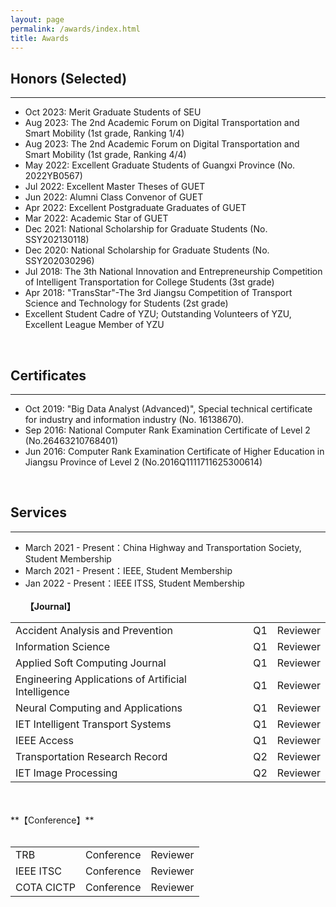 ```yaml
---
layout: page
permalink: /awards/index.html
title: Awards
---
```


## Honors (Selected)
---
- Oct 2023:    Merit Graduate Students of SEU
- Aug 2023:   The 2nd Academic Forum on Digital Transportation and Smart Mobility (1st grade, Ranking 1/4)
- Aug 2023:   The 2nd Academic Forum on Digital Transportation and Smart Mobility (1st grade, Ranking 4/4)
- May 2022:  Excellent Graduate Students of Guangxi Province (No. 2022YB0567)
- Jul 2022:     Excellent Master Theses of GUET
- Jun 2022:    Alumni Class Convenor of GUET
- Apr 2022:   Excellent Postgraduate Graduates of GUET
- Mar 2022:   Academic Star of GUET
- Dec 2021:   National Scholarship for Graduate Students (No. SSY202130118)
- Dec 2020:   National Scholarship for Graduate Students (No. SSY202030296)
- Jul 2018:     The 3th National Innovation and Entrepreneurship Competition of Intelligent Transportation for College Students (3st grade)
- Apr 2018:   "TransStar"-The 3rd Jiangsu Competition of Transport Science and Technology for Students (2st grade)
- Excellent Student Cadre of YZU; Outstanding Volunteers of YZU, Excellent League Member of YZU 

<br>

## Certificates
---
- Oct 2019:  "Big Data Analyst (Advanced)", Special technical certificate for industry and information industry (No. 16138670).
- Sep 2016:  National Computer Rank Examination Certificate of Level 2 (No.26463210768401)
- Jun 2016:  Computer Rank Examination Certificate of Higher Education in Jiangsu Province of Level 2 (No.2016Q1111711625300614)

<br>

## Services
---
- March 2021 - Present：China Highway and Transportation Society, Student Membership
- March 2021 - Present：IEEE, Student Membership
- Jan 2022 - Present：IEEE ITSS, Student Membership
<br><br>
**【Journal】**<br>
<table>
  <tr>
    <td>Accident Analysis and Prevention</td>
    <td>   Q1   </td>
    <td>Reviewer</td>
  </tr>
  <tr>
    <td>Information Science</td>
    <td>   Q1   </td>
    <td>Reviewer</td>
  </tr>
  <tr>
    <td>Applied Soft Computing Journal</td>
    <td>   Q1   </td>
    <td>Reviewer</td>
  </tr>
  <tr>
    <td>Engineering Applications of Artificial Intelligence</td>
    <td>   Q1   </td>
    <td>Reviewer</td>
  </tr>
  <tr>
    <td>Neural Computing and Applications</td>
    <td>   Q1   </td>
    <td>Reviewer</td>
  </tr>
  <tr>
    <td>IET Intelligent Transport Systems</td>
    <td>   Q1   </td>
    <td>Reviewer</td>
  </tr>
  <tr>
    <td>IEEE Access</td>
    <td>   Q1   </td>
    <td>Reviewer</td>
  </tr>
  <tr>
    <td>Transportation Research Record</td>
    <td>   Q2   </td>
    <td>Reviewer</td>
  </tr>
  <tr>
    <td>IET Image Processing</td>
    <td>   Q2   </td>
    <td>Reviewer</td>
  </tr>
</table>
<br><br>
**【Conference】**<br>
<table>
  <tr>
    <td>TRB</td>
    <td>   Conference   </td>
    <td>Reviewer</td>
  </tr>
  <tr>
    <td>IEEE ITSC</td>
    <td>   Conference   </td>
    <td>Reviewer</td>
  </tr>
  <tr>
    <td>COTA CICTP</td>
    <td>   Conference   </td>
    <td>Reviewer</td>
  </tr>

<br>



